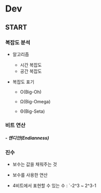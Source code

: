 # Dev

## START

### 복잡도 분석

- 알고리즘
  - 시간 복잡도
  - 공간 복잡도

- 복잡도 표기

  - O(Big-Oh)

  - Ω(Big-Omega)

  - Θ(Big-Seta)




### 비트 연산

##### - 엔디안(Endianness)



### 진수

- 보수는 값을 채워주는 것

- 보수를 사용한 연산

- 4비트에서 표현할 수 있는 수 : `-2^3 ~ 2^3-1